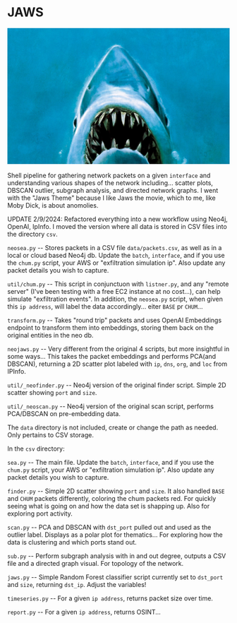 # JAWS
![hehe](/assets/ohey.jpeg)

Shell pipeline for gathering network packets on a given `interface` and understanding various shapes of the network including... scatter plots, DBSCAN outlier, subgraph analysis, and directed network graphs. I went with the "Jaws Theme" because I like Jaws the movie, which to me, like Moby Dick, is about anomolies.

UPDATE 2/9/2024: Refactored everything into a new workflow using Neo4j, OpenAI, IpInfo. I moved the version where all data is stored in CSV files into the directory `csv`.

`neosea.py` -- Stores packets in a CSV file `data/packets.csv`, as well as in a local or cloud based Neo4j db. Update the `batch`, `interface`, and if you use the `chum.py` script, your AWS or "exfiltration simulation ip". Also update any packet details you wish to capture.

`util/chum.py` -- This script in conjunctuon with `listner.py`, and any "remote server" (I've been testing with a free EC2 instance at no cost...), can help simulate "exfiltration events". In addition, the `neosea.py` script, when given this `ip address`, will label the data accordingly... eiter `BASE` pr `CHUM`...

`transform.py` -- Takes "round trip" packets and uses OpenAI Embeddings endpoint to transform them into embeddings, storing them back on the original entities in the neo db.

`neojaws.py` -- Very different from the original 4 scripts, but more insightful in some ways... This takes the packet embeddings and performs PCA(and DBSCAN), returning a 2D scatter plot labeled with `ip`, `dns`, `org`, and `loc` from IPInfo.

`util/_neofinder.py` -- Neo4j version of the original finder script. Simple 2D scatter showing `port` and `size`.

`util/_neoscan.py` -- Neo4j version of the original scan script, performs PCA/DBSCAN on pre-embedding data.

The `data` directory is not included, create or change the path as needed. Only pertains to CSV storage.

In the `csv` directory:

`sea.py` -- The main file. Update the `batch`, `interface`, and if you use the `chum.py` script, your AWS or "exfiltration simulation ip". Also update any packet details you wish to capture.

`finder.py` -- Simple 2D scatter showing `port` and `size`. It also handled `BASE` and `CHUM` packets differently, coloring the chum packets red. For quickly seeing what is going on and how the data set is shapping up. Also for exploring port activity.

`scan.py` -- PCA and DBSCAN with `dst_port` pulled out and used as the outlier label. Displays as a polar plot for thematics... For exploring how the data is clustering and which ports stand out.

`sub.py` -- Perform subgraph analysis with in and out degree, outputs a CSV file and a directed graph visual. For topology of the network.

`jaws.py` -- Simple Random Forest classifier script currently set to `dst_port` and `size`, returning `dst_ip`. Adjust the variables!

`timeseries.py` -- For a given `ip address`, returns packet size over time.

`report.py` -- For a given `ip address`, returns OSINT...